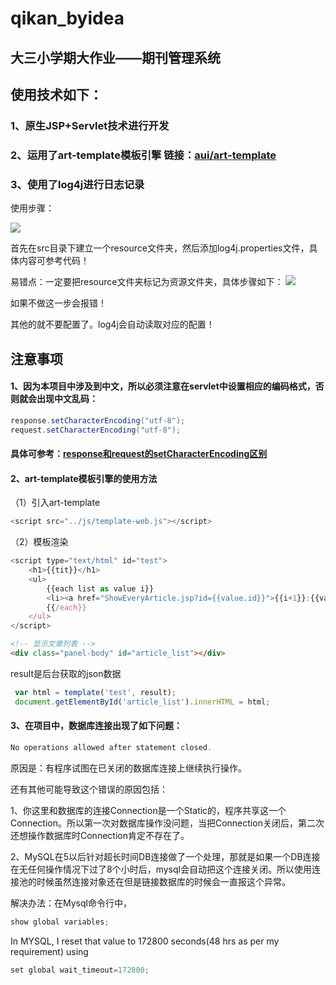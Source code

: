 # qikan_byidea

## 大三小学期大作业——期刊管理系统


## 使用技术如下：

### 1、原生JSP+Servlet技术进行开发

### 2、运用了art-template模板引擎    链接：[aui/art-template](https://github.com/aui/art-template)

### 3、使用了log4j进行日志记录

使用步骤：

![](http://op3sagu96.bkt.clouddn.com/123.PNG)

首先在src目录下建立一个resource文件夹，然后添加log4j.properties文件，具体内容可参考代码！

易错点：一定要把resource文件夹标记为资源文件夹，具体步骤如下：
![](http://op3sagu96.bkt.clouddn.com/456.gif)

如果不做这一步会报错！

其他的就不要配置了。log4j会自动读取对应的配置！

## 注意事项

#### 1、因为本项目中涉及到中文，所以必须注意在servlet中设置相应的编码格式，否则就会出现中文乱码：

```java
response.setCharacterEncoding("utf-8");
request.setCharacterEncoding("utf-8");
```

#### 具体可参考：[response和request的setCharacterEncoding区别](http://www.cnblogs.com/fan-xiaofan/p/6028233.html)

#### 2、art-template模板引擎的使用方法

（1）引入art-template
```java
<script src="../js/template-web.js"></script>
```
（2）模板渲染
```javascript
<script type="text/html" id="test">
    <h1>{{tit}}</h1>
    <ul>
        {{each list as value i}}
        <li><a href="ShowEveryArticle.jsp?id={{value.id}}">{{i+1}}:{{value.title}} 作者：{{value.autor.autoname}}</a></li>
        {{/each}}
    </ul>
</script>
```

```html
<!-- 显示文章列表 -->
<div class="panel-body" id="article_list"></div>
```
result是后台获取的json数据

```javascript
 var html = template('test', result);
 document.getElementById('article_list').innerHTML = html;
```

#### 3、在项目中，数据库连接出现了如下问题：

```java
No operations allowed after statement closed.
```
原因是：有程序试图在已关闭的数据库连接上继续执行操作。

还有其他可能导致这个错误的原因包括：

1、你这里和数据库的连接Connection是一个Static的，程序共享这一个Connection。所以第一次对数据库操作没问题，当把Connection关闭后，第二次还想操作数据库时Connection肯定不存在了。

2、MySQL在5以后针对超长时间DB连接做了一个处理，那就是如果一个DB连接在无任何操作情况下过了8个小时后，mysql会自动把这个连接关闭。所以使用连接池的时候虽然连接对象还在但是链接数据库的时候会一直报这个异常。

解决办法：在Mysql命令行中，
```java
show global variables;
```
In MYSQL, I reset that value to 172800 seconds(48 hrs as per my requirement) using

```java
set global wait_timeout=172800;
```
